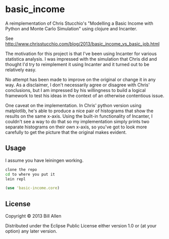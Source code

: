 # basic_income

A reimplementation of Chris Stucchio's "Modelling a Basic Income with Python and Monte Carlo Simulation" using
clojure and Incanter.

See http://www.chrisstucchio.com/blog/2013/basic_income_vs_basic_job.html

The motivation for this project is that I've been using Incanter for various statistica analysis. I was impressed with the
simulation that Chris did and thought I'd try to reimplement it using Incanter and it turned out to be relatively easy.

No attempt has been made to improve on the original or change it in any way. As a disclaimer, I don't necessarily agree or
disagree with Chris' conclusions, but I am impressed by his willingness to build a logical framework to test his ideas
in the context of an otherwise contentious issue.

One caveat on the implementation. In Chris' python version using matplotlib, he's able to produce a nice pair of histograms
that show the results on the same x-axis. Using the built-in functionality of Incanter, I couldn't see a way to do that so
my implementation simply prints two separate histograms on their own x-axis, so you've got to look more carefully to get the
picture that the original makes evident.

## Usage

I assume you have leiningen working.

```sh
clone the repo
cd to where you put it
lein repl
```

```clj
(use 'basic-income.core)
```

## License

Copyright © 2013 Bill Allen

Distributed under the Eclipse Public License either version 1.0 or (at
your option) any later version.
